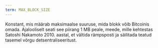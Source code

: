 ```yaml
---
term: MAX_BLOCK_SIZE
---
```


Konstant, mis määrab maksimaalse suuruse, mida blokk võib Bitcoinis omada. Ajalooliselt seati see piirang 1 MB peale, meede, mille kehtestas Satoshi Nakamoto 2010. aastal, et vältida rämpsposti ja säilitada teatud tasemel võrgu detsentraliseeritust.